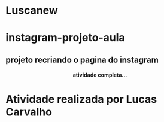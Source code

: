 # Luscanew

# instagram-projeto-aula
## projeto recriando o pagina do instagram

<h4 align="center"> 
	     atividade completa...
</h4>

# Atividade realizada por Lucas Carvalho
